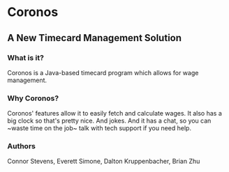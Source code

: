 # Coronos
## A New Timecard Management Solution

### What is it?
Coronos is a Java-based timecard program which allows for wage management.


### Why Coronos?
Coronos' features allow it to easily fetch and calculate wages. It also has a big clock so that's pretty nice. And jokes. And it has a chat, so you can ~waste time on the job~ talk with tech support if you need help.

### Authors
Connor Stevens, Everett Simone, Dalton Kruppenbacher, Brian Zhu
